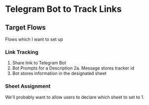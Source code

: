 # Telegram Bot to Track Links

## Target Flows
Flows which I want to set up

### Link Tracking 
1. Share link to Telegram Bot
2. Bot Prompts for a Description
  2a. Message stores tracker id
4. Bot stores information in the designated sheet

### Sheet Assignment
We'll probably want to allow users to declare which sheet to set to
1. 
